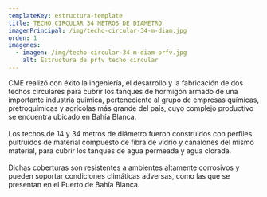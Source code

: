```yaml
---
templateKey: estructura-template
title: TECHO CIRCULAR 34 METROS DE DIAMETRO
imagenPrincipal: /img/techo-circular-34-m-diam.jpg
orden: 1
imagenes:
  - imagen: /img/techo-circular-34-m-diam-prfv.jpg
    alt: Estructura de prfv techo circular
---
```

CME realizó con éxito la ingeniería, el desarrollo y la fabricación de dos techos circulares para cubrir los tanques de hormigón armado de una importante industria química, perteneciente al grupo de empresas químicas, pretroquímicas y agrícolas más grande del país, cuyo complejo productivo se encuentra ubicado en Bahía Blanca.\
\
Los techos de 14 y 34 metros de diámetro fueron construidos con perfiles pultruídos de material compuesto de fibra de vidrio y canalones del mismo material, para cubrir los tanques de agua permeada y agua clorada.\
\
Dichas coberturas son resistentes a ambientes altamente corrosivos y pueden soportar condiciones climáticas adversas, como las que se presentan en el Puerto de Bahía Blanca.